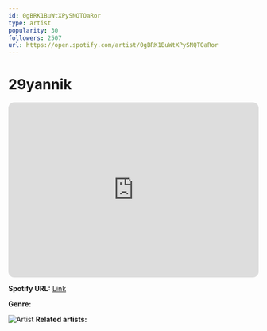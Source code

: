 ```yaml
---
id: 0gBRK1BuWtXPySNQTOaRor
type: artist
popularity: 30
followers: 2507
url: https://open.spotify.com/artist/0gBRK1BuWtXPySNQTOaRor
---
```

# 29yannik

<iframe style="border-radius:12px" src="https://open.spotify.com/embed/artist/0gBRK1BuWtXPySNQTOaRor" width="100%" height="352" frameBorder="0" allowfullscreen="" allow="autoplay; clipboard-write; encrypted-media; fullscreen; picture-in-picture" loading="lazy"></iframe>

**Spotify URL:** [Link](https://open.spotify.com/artist/0gBRK1BuWtXPySNQTOaRor)

**Genre:** 

![Artist](https://i.scdn.co/image/ab6761610000e5eb4fe0b3366b36e0fb006e6475)
**Related artists:**

